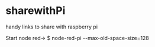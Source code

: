 # sharewithPi
handy links to share with raspberry pi

Start node red->
$ node-red-pi --max-old-space-size=128



